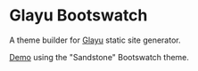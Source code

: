 # Glayu Bootswatch

A theme builder for [Glayu](https://github.com/pmartinezalvarez/glayu) static site generator.

[Demo](http://glayu-bootswatch-demo.dagu.nu) using the "Sandstone" Bootswatch theme.
